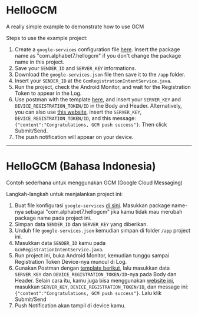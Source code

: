 # HelloGCM
A really simple example to demonstrate how to use GCM

Steps to use the example project:

1. Create a `google-services` configuration file [here](https://developers.google.com/mobile/add?platform=android&cntapi=gcm&cnturl=https:%2F%2Fdevelopers.google.com%2Fcloud-messaging%2Fandroid%2Fclient&cntlbl=Continue%20Adding%20GCM%20Support&%3Fconfigured%3Dtrue). Insert the package name as "com.alphabet7.hellogcm" if you don't change the package name in this project.
2. Save your `SENDER_ID` and `SERVER_KEY` informations.
3. Download the `google-services.json` file then save it to the `/app` folder.
4. Insert your `SENDER_ID` at the `GcmRegistrationIntentService.java`.
5. Run the project, check the Android Monitor, and wait for the Registration Token to appear in the Log.
6. Use postman with the template [here](https://www.getpostman.com/collections/ac8a03d19e7db9a16972), and insert your `SERVER_KEY` and `DEVICE_REGISTRATION_TOKEN/ID` in the Body and Header. Alternatively, you can also use [this website](http://apns-gcm.bryantan.info/), insert the `SERVER_KEY`, `DEVICE_REGISTRATION_TOKEN/ID`, and this message: `{"content":"Congratulations, GCM push success"}`. Then click Submit/Send.
7. The push notification will appear on your device.
 
***

# HelloGCM (Bahasa Indonesia)
Contoh sederhana untuk menggunakan GCM (Google Cloud Messaging)

Langkah-langkah untuk menjalankan project ini:

1. Buat file konfigurasi `google-services` [di sini](https://developers.google.com/mobile/add?platform=android&cntapi=gcm&cnturl=https:%2F%2Fdevelopers.google.com%2Fcloud-messaging%2Fandroid%2Fclient&cntlbl=Continue%20Adding%20GCM%20Support&%3Fconfigured%3Dtrue). Masukkan package name-nya sebagai "com.alphabet7.hellogcm" jika kamu tidak mau merubah package name pada project ini.
2. Simpan data `SENDER_ID` dan `SERVER_KEY` yang diberikan.
3. Unduh file `google-services.json` kemudian simpan di folder `/app` project ini.
4. Masukkan data `SENDER_ID` kamu pada `GcmRegistrationIntentService.java`.
5. Run project ini, buka Android Monitor, kemudian tunggu sampai Registration Token Device-nya muncul di Log.
6. Gunakan Postman dengan [template berikut](https://www.getpostman.com/collections/ac8a03d19e7db9a16972), lalu masukkan data `SERVER_KEY` dan `DEVICE_REGISTRATION_TOKEN/ID`-nya pada Body dan Header. Selain cara itu, kamu juga bisa menggunakan [website ini](http://apns-gcm.bryantan.info/), masukkan `SERVER_KEY`, `DEVICE_REGISTRATION_TOKEN/ID`, dan message ini: `{"content":"Congratulations, GCM push success"}`. Lalu klik Submit/Send
7. Push Notification akan tampil di device kamu.

